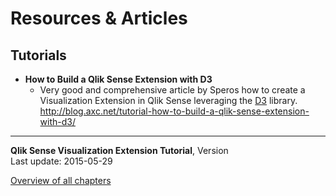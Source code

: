 # Resources &amp; Articles




## Tutorials
* **How to Build a Qlik Sense Extension with D3**
	* Very good and comprehensive article by Speros how to create a Visualization Extension in Qlik Sense leveraging the [D3](http://d3js.org) library.
http://blog.axc.net/tutorial-how-to-build-a-qlik-sense-extension-with-d3/


---
**Qlik Sense Visualization Extension Tutorial**, Version <br/>
Last update: 2015-05-29<br/>

[Overview of all chapters](https://github.com/stefanwalther/qliksense-extension-tutorial/blob/master/tutorial/readme.md)